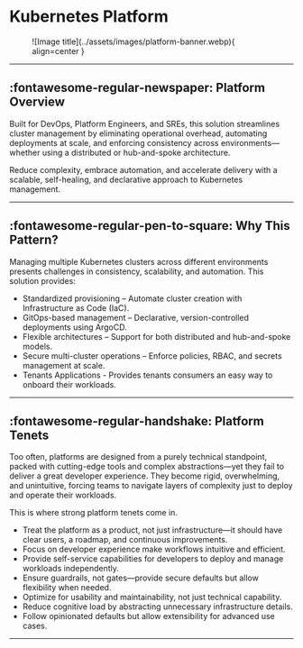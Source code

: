 # Kubernetes Platform

<figure markdown="span">
  ![Image title](../assets/images/platform-banner.webp){ align=center }
</figure>

---

## :fontawesome-regular-newspaper: Platform Overview

Built for DevOps, Platform Engineers, and SREs, this solution streamlines cluster management by eliminating operational overhead, automating deployments at scale, and enforcing consistency across environments—whether using a distributed or hub-and-spoke architecture.

Reduce complexity, embrace automation, and accelerate delivery with a scalable, self-healing, and declarative approach to Kubernetes management.

---

## :fontawesome-regular-pen-to-square: Why This Pattern?

Managing multiple Kubernetes clusters across different environments presents challenges in consistency, scalability, and automation. This solution provides:

- Standardized provisioning – Automate cluster creation with Infrastructure as Code (IaC).
- GitOps-based management – Declarative, version-controlled deployments using ArgoCD.
- Flexible architectures – Support for both distributed and hub-and-spoke models.
- Secure multi-cluster operations – Enforce policies, RBAC, and secrets management at scale.
- Tenants Applications - Provides tenants consumers an easy way to onboard their workloads.

---

## :fontawesome-regular-handshake: Platform Tenets

Too often, platforms are designed from a purely technical standpoint, packed with cutting-edge tools and complex abstractions—yet they fail to deliver a great developer experience. They become rigid, overwhelming, and unintuitive, forcing teams to navigate layers of complexity just to deploy and operate their workloads.

This is where strong platform tenets come in.

- Treat the platform as a product, not just infrastructure—it should have clear users, a roadmap, and continuous improvements.
- Focus on developer experience make workflows intuitive and efficient.
- Provide self-service capabilities for developers to deploy and manage workloads independently.
- Ensure guardrails, not gates—provide secure defaults but allow flexibility when needed.
- Optimize for usability and maintainability, not just technical capability.
- Reduce cognitive load by abstracting unnecessary infrastructure details.
- Follow opinionated defaults but allow extensibility for advanced use cases.

---
